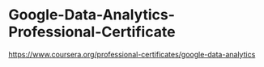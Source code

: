 # Google-Data-Analytics-Professional-Certificate
https://www.coursera.org/professional-certificates/google-data-analytics
